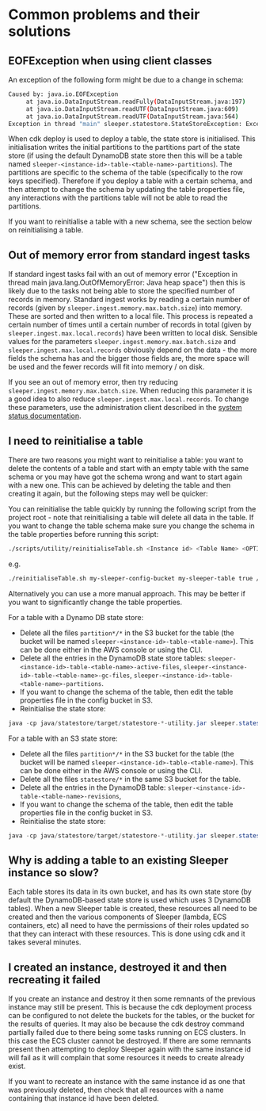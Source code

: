 Common problems and their solutions
===================================

## EOFException when using client classes

An exception of the following form might be due to a change in schema:

```bash
Caused by: java.io.EOFException
     at java.io.DataInputStream.readFully(DataInputStream.java:197)
     at java.io.DataInputStream.readUTF(DataInputStream.java:609)
     at java.io.DataInputStream.readUTF(DataInputStream.java:564)
Exception in thread "main" sleeper.statestore.StateStoreException: Exception querying DynamoDB
```
	
When cdk deploy is used to deploy a table, the state store is initialised. This initialisation writes the initial partitions
to the partitions part of the state store (if using the default DynamoDB state store then this will be a table named
`sleeper-<instance-id>-table-<table-name>-partitions`). The partitions are specific to the schema of the table
(specifically to the row keys specified). Therefore if you deploy a table with a certain schema, and then attempt
to change the schema by updating the table properties file, any interactions with the partitions table will not be able
to read the partitions.

If you want to reinitialise a table with a new schema, see the section below on reinitialising a table.

## Out of memory error from standard ingest tasks

If standard ingest tasks fail with an out of memory error ("Exception in thread main java.lang.OutOfMemoryError: Java heap space")
then this is likely due to the tasks not being able to store the specified number of records in memory. Standard
ingest works by reading a certain number of records (given by `sleeper.ingest.memory.max.batch.size`) into memory. These
are sorted and then written to a local file. This process is repeated a certain number of times until a certain number of
records in total (given by `sleeper.ingest.max.local.records`) have been written to local disk. Sensible values for the
parameters `sleeper.ingest.memory.max.batch.size` and `sleeper.ingest.max.local.records` obviously depend on the data - the more
fields the schema has and the bigger those fields are, the more space will be used and the fewer records will fit into memory / on disk.

If you see an out of memory error, then try reducing `sleeper.ingest.memory.max.batch.size`. When reducing this parameter it is a good
idea to also reduce `sleeper.ingest.max.local.records`. To change these parameters, use the administration client described in the
[system status documentation](06-status.md).

## I need to reinitialise a table

There are two reasons you might want to reinitialise a table: you want to delete the contents of a table and start
with an empty table with the same schema or you may have got the schema wrong and want to start again with a new one. 
This can be achieved by deleting the table and then creating it again, but the following steps may well be quicker:

You can reinitialise the table quickly by running the following script from the project root - note that
reinitialising a table will delete all data in the table. If you want to change the table schema make sure you change
the schema in the table properties before running this script:

```bash
./scripts/utility/reinitialiseTable.sh <Instance id> <Table Name> <OPTIONAL_delete_partitions_true_or_false> <OPTIONAL_split_points_file_location> <optional_split_points_file_base64_encoded_true_or_false>
```
e.g.
```bash
./reinitialiseTable.sh my-sleeper-config-bucket my-sleeper-table true /tmp/split-points.txt false
```

Alternatively you can use a more manual approach. This may be better if you want to significantly change the table properties.

For a table with a Dynamo DB state store:
- Delete all the files `partition*/*` in the S3 bucket for the table (the bucket will be named
`sleeper-<instance-id>-table-<table-name>`). This can be done either in the AWS console or using the CLI.
- Delete all the entries in the DynamoDB state store tables: `sleeper-<instance-id>-table-<table-name>-active-files`,
`sleeper-<instance-id>-table-<table-name>-gc-files`, `sleeper-<instance-id>-table-<table-name>-partitions`.
- If you want to change the schema of the table, then edit the table properties file in the config bucket in S3.
- Reinitialise the state store:
```java
java -cp java/statestore/target/statestore-*-utility.jar sleeper.statestore.InitialiseStateStore sleeper-<instance-id\>-config <table-name\>
```

For a table with an S3 state store:
- Delete all the files `partition*/*` in the S3 bucket for the table (the bucket will be named
`sleeper-<instance-id>-table-<table-name>`). This can be done either in the AWS console or using the CLI.
- Delete all the files `statestore/*` in the same S3 bucket for the table.
- Delete all the entries in the DynamoDB table: `sleeper-<instance-id>-table-<table-name>-revisions`,
- If you want to change the schema of the table, then edit the table properties file in the config bucket in S3.
- Reinitialise the state store:
```java
java -cp java/statestore/target/statestore-*-utility.jar sleeper.statestore.InitialiseStateStore sleeper-<instance-id\>-config <table-name\>
```

## Why is adding a table to an existing Sleeper instance so slow?

Each table stores its data in its own bucket, and has its own state store (by default the DynamoDB-based state store
is used which uses 3 DynamoDB tables). When a new Sleeper table is created, these resources all need to be created
and then the various components of Sleeper (lambda, ECS containers, etc) all need to have the permissions of their
roles updated so that they can interact with these resources. This is done using cdk and it takes several minutes.

## I created an instance, destroyed it and then recreating it failed

If you create an instance and destroy it then some remnants of the previous instance may still be present. This
is because the cdk deployment process can be configured to not delete the buckets for the tables, or the bucket
for the results of queries. It may also be because the cdk destroy command partially failed due to there being
some tasks running on ECS clusters. In this case the ECS cluster cannot be destroyed. If there are some remnants
present then attempting to deploy Sleeper again with the same instance id will fail as it will complain that some
resources it needs to create already exist.

If you want to recreate an instance with the same instance id as one that was previously deleted, then check
that all resources with a name containing that instance id have been deleted.
